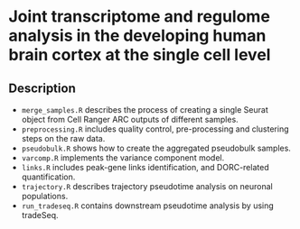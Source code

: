 # Joint transcriptome and regulome analysis in the developing human brain cortex at the single cell level

## Description
- ```merge_samples.R``` describes the process of creating a single Seurat object from Cell Ranger ARC outputs of different samples. 
- ```preprocessing.R``` includes quality control, pre-processing and clustering steps on the raw data.
- ```pseudobulk.R``` shows how to create the aggregated pseudobulk samples.
- ```varcomp.R``` implements the variance component model.
- ```links.R``` includes peak-gene links identification, and DORC-related quantification.
- ```trajectory.R``` describes trajectory pseudotime analysis on neuronal populations.
- ```run_tradeseq.R``` contains downstream pseudotime analysis by using tradeSeq.
